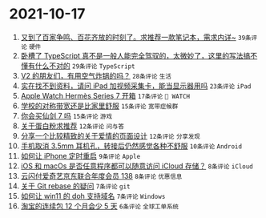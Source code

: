 # 2021-10-17

1. [又到了百家争鸣、百花齐放的时刻了。求推荐一款笔记本，需求内详~](https://www.v2ex.com/t/808313) `39条评论` `硬件`
1. [卧槽了 TypeScript 真不是一般人能完全驾驭的，太微妙了，这里的写法搞不懂有什么不对的](https://www.v2ex.com/t/808330) `29条评论` `TypeScript`
1. [V2 的朋友们，有用空气炸锅的吗？](https://www.v2ex.com/t/808320) `28条评论` `生活`
1. [实在找不到资料，请问 iPad 加视频采集卡，能当显示器用吗](https://www.v2ex.com/t/808321) `23条评论` `iPad`
1. [Apple Watch Hermès Series 7 开箱](https://www.v2ex.com/t/808334) `17条评论` ` WATCH`
1. [学校的对称带宽还是比家里舒服](https://www.v2ex.com/t/808324) `15条评论` `宽带症候群`
1. [你会买仙剑 7 吗](https://www.v2ex.com/t/808305) `15条评论` `游戏`
1. [关于蛋白粉求推荐](https://www.v2ex.com/t/808326) `12条评论` `问与答`
1. [分享一个比较精致的关于爱情的页面设计](https://www.v2ex.com/t/808303) `12条评论` `分享发现`
1. [手机取消 3.5mm 耳机孔，转接后仍然感觉各种不舒服](https://www.v2ex.com/t/808343) `10条评论` `Android`
1. [如何让 iPhone 定时重启](https://www.v2ex.com/t/808304) `9条评论` `Apple`
1. [iOS 和 macOs 是否任意程序都可以随意访问 iCloud 存储？](https://www.v2ex.com/t/808336) `8条评论` `iCloud`
1. [云闪付爱奇艺京东联合年度会员 138](https://www.v2ex.com/t/808306) `8条评论` `优惠信息`
1. [关于 Git rebase 的疑问](https://www.v2ex.com/t/808327) `7条评论` `git`
1. [如何让 win11 的 doh 支持域名](https://www.v2ex.com/t/808300) `7条评论` `Windows`
1. [淘宝的连续包 12 个月会少 5 天](https://www.v2ex.com/t/808329) `6条评论` `全球工单系统`
